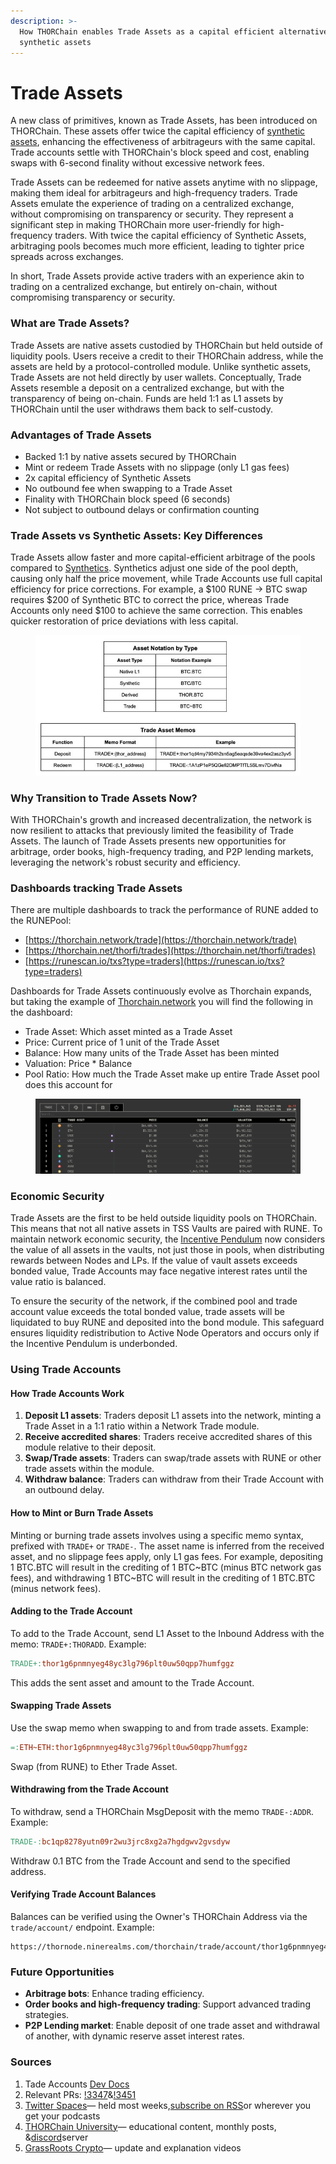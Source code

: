 ```yaml
---
description: >-
  How THORChain enables Trade Assets as a capital efficient alternative to
  synthetic assets
---
```


# Trade Assets

A new class of primitives, known as Trade Assets, has been introduced on THORChain. These assets offer twice the capital efficiency of [synthetic assets](synthetic-asset-model.md), enhancing the effectiveness of arbitrageurs with the same capital. Trade accounts settle with THORChain's block speed and cost, enabling swaps with 6-second finality without excessive network fees.

Trade Assets can be redeemed for native assets anytime with no slippage, making them ideal for arbitrageurs and high-frequency traders. Trade Assets emulate the experience of trading on a centralized exchange, without compromising on transparency or security. They represent a significant step in making THORChain more user-friendly for high-frequency traders. With twice the capital efficiency of Synthetic Assets, arbitraging pools becomes much more efficient, leading to tighter price spreads across exchanges.

In short, Trade Assets provide active traders with an experience akin to trading on a centralized exchange, but entirely on-chain, without compromising transparency or security.

### What are Trade Assets?

Trade Assets are native assets custodied by THORChain but held outside of liquidity pools. Users receive a credit to their THORChain address, while the assets are held by a protocol-controlled module. Unlike synthetic assets, Trade Assets are not held directly by user wallets. Conceptually, Trade Assets resemble a deposit on a centralized exchange, but with the transparency of being on-chain. Funds are held 1:1 as L1 assets by THORChain until the user withdraws them back to self-custody.

### Advantages of Trade Assets

- Backed 1:1 by native assets secured by THORChain
- Mint or redeem Trade Assets with no slippage (only L1 gas fees)
- 2x capital efficiency of Synthetic Assets
- No outbound fee when swapping to a Trade Asset
- Finality with THORChain block speed (6 seconds)
- Not subject to outbound delays or confirmation counting

### Trade Assets vs Synthetic Assets: Key Differences

Trade Assets allow faster and more capital-efficient arbitrage of the pools compared to [Synthetics](synthetic-asset-model.md). Synthetics adjust one side of the pool depth, causing only half the price movement, while Trade Accounts use full capital efficiency for price corrections. For example, a $100 RUNE → BTC swap requires $200 of Synthetic BTC to correct the price, whereas Trade Accounts only need $100 to achieve the same correction. This enables quicker restoration of price deviations with less capital.

<figure><img src="../.gitbook/assets/GPur1ZmXAAA1PKA.jpeg" alt=""><figcaption></figcaption></figure>

### Why Transition to Trade Assets Now?

With THORChain's growth and increased decentralization, the network is now resilient to attacks that previously limited the feasibility of Trade Assets. The launch of Trade Assets presents new opportunities for arbitrage, order books, high-frequency trading, and P2P lending markets, leveraging the network's robust security and efficiency.

### Dashboards tracking Trade Assets

There are multiple dashboards to track the performance of RUNE added to the RUNEPool:

- [https://thorchain.network/trade](https://thorchain.network/trade)
- [https://thorchain.net/thorfi/trades](https://thorchain.net/thorfi/trades)
- [https://runescan.io/txs?type=traders](https://runescan.io/txs?type=traders)

Dashboards for Trade Assets continuously evolve as Thorchain expands, but taking the example of [Thorchain.network](https://thorchain.network/trade/) you will find the following in the dashboard:

- Trade Asset: Which asset minted as a Trade Asset
- Price: Current price of 1 unit of the Trade Asset
- Balance: How many units of the Trade Asset has been minted
- Valuation: Price \* Balance
- Pool Ratio: How much the Trade Asset make up entire Trade Asset pool does this account for &#x20;

<figure><img src="../.gitbook/assets/Screenshot 2024-07-30 at 13.30.44 (1).png" alt=""><figcaption></figcaption></figure>

### Economic Security

Trade Assets are the first to be held outside liquidity pools on THORChain. This means that not all native assets in TSS Vaults are paired with RUNE. To maintain network economic security, the [Incentive Pendulum](../how-it-works/incentive-pendulum.md) now considers the value of all assets in the vaults, not just those in pools, when distributing rewards between Nodes and LPs. If the value of vault assets exceeds bonded value, Trade Accounts may face negative interest rates until the value ratio is balanced.

To ensure the security of the network, if the combined pool and trade account value exceeds the total bonded value, trade assets will be liquidated to buy RUNE and deposited into the bond module. This safeguard ensures liquidity redistribution to Active Node Operators and occurs only if the Incentive Pendulum is underbonded.

### Using Trade Accounts

#### How Trade Accounts Work

1. **Deposit L1 assets**: Traders deposit L1 assets into the network, minting a Trade Asset in a 1:1 ratio within a Network Trade module.
2. **Receive accredited shares**: Traders receive accredited shares of this module relative to their deposit.
3. **Swap/Trade assets**: Traders can swap/trade assets with RUNE or other trade assets within the module.
4. **Withdraw balance**: Traders can withdraw from their Trade Account with an outbound delay.

#### How to Mint or Burn Trade Assets

Minting or burning trade assets involves using a specific memo syntax, prefixed with `TRADE+` or `TRADE-`. The asset name is inferred from the received asset, and no slippage fees apply, only L1 gas fees. For example, depositing 1 BTC.BTC will result in the crediting of 1 BTC\~BTC (minus BTC network gas fees), and withdrawing 1 BTC\~BTC will result in the crediting of 1 BTC.BTC (minus network fees).

#### Adding to the Trade Account

To add to the Trade Account, send L1 Asset to the Inbound Address with the memo: `TRADE+:THORADD`. Example:

```makefile
TRADE+:thor1g6pnmnyeg48yc3lg796plt0uw50qpp7humfggz
```

This adds the sent asset and amount to the Trade Account.

#### Swapping Trade Assets

Use the swap memo when swapping to and from trade assets. Example:

```makefile
=:ETH~ETH:thor1g6pnmnyeg48yc3lg796plt0uw50qpp7humfggz
```

Swap (from RUNE) to Ether Trade Asset.

#### Withdrawing from the Trade Account

To withdraw, send a THORChain MsgDeposit with the memo `TRADE-:ADDR`. Example:

```makefile
TRADE-:bc1qp8278yutn09r2wu3jrc8xg2a7hgdgwv2gvsdyw
```

Withdraw 0.1 BTC from the Trade Account and send to the specified address.

#### Verifying Trade Account Balances

Balances can be verified using the Owner's THORChain Address via the `trade/account/` endpoint. Example:

```url
https://thornode.ninerealms.com/thorchain/trade/account/thor1g6pnmnyeg48yc3lg796plt0uw50qpp7humfggz
```

### Future Opportunities

- **Arbitrage bots**: Enhance trading efficiency.
- **Order books and high-frequency trading**: Support advanced trading strategies.
- **P2P Lending market**: Enable deposit of one trade asset and withdrawal of another, with dynamic reserve asset interest rates.

### Sources

1. Tade Accounts [Dev Docs](https://dev.thorchain.org/concepts/trade-accounts.html)
2. Relevant PRs: [!3347](https://gitlab.com/thorchain/thornode/-/merge_requests/3347)&[!3451](https://gitlab.com/thorchain/thornode/-/merge_requests/3451)
3. [Twitter Spaces](https://twitter.com/THORChain)— held most weeks,[subscribe on RSS](https://rss.com/podcasts/thorchain/)or wherever you get your podcasts
4. [THORChain University](https://crypto-university.medium.com/)— educational content, monthly posts, &[discord](https://discord.com/invite/c4EhDZdFMA)server
5. [GrassRoots Crypto](https://www.youtube.com/c/grassrootscrypto)— update and explanation videos
